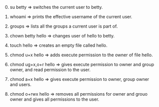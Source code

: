 0) su betty => switches the current user to betty.

1) whoami => prints the effective username of the current user.

2) groups => lists all the groups a current user is part of.

3) chown betty hello => changes user of hello to betty.

4) touch hello => creates an empty file called hello.

5) chmod u+x hello => adds execute permission to the owner of file hello.

6) chmod ug+x,o+r hello => gives execute permission to owner and group owner, and read permission to the user.

7) chmod a+x hello => gives execute permission to owner, group owner and users.

8) chmod o+rwx hello => removes all permissions for owner and grouo owner and gives all permissions to the user.